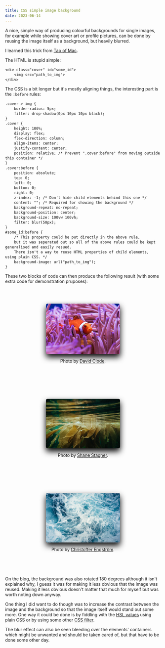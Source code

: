 ```yaml
---
title: CSS simple image background
date: 2023-06-14
---
```


A nice, simple way of producing colourful backgrounds for single images,
for example while showing cover art or profile pictures,
can be done by reusing the image itself as a background,
but heavily blurred.

I learned this trick from [Tao of Mac].

The HTML is stupid simple:

    <div class="cover" id="some_id">
        <img src="path_to_img">
    </div>

The CSS is a bit longer but it's mostly aligning things,
the interesting part is the `:before` rules:

    .cover > img {
        border-radius: 5px;
        filter: drop-shadow(0px 10px 10px black);
    }
    .cover {
        height: 100%;
        display: flex;
        flex-direction: column;
        align-items: center;
        justify-content: center;
        position: relative; /* Prevent ".cover:before" from moving outside this container */
    }
    .cover:before {
        position: absolute;
        top: 0;
        left: 0;
        bottom: 0;
        right: 0;
        z-index: -1; /* Don't hide child elements behind this one */
        content: ""; /* Required for showing the background */
        background-repeat: no-repeat;
        background-position: center;
        background-size: 100vw 100vh;
        filter: blur(50px);
    }
    #some_id:before {
        /* This property could be put directly in the above rule,
        but it was seperated out so all of the above rules could be kept generalised and easily resued.
        There isn't a way to reuse HTML properties of child elements, using plain CSS. */
        background-image: url("path_to_img");
    }

These two blocks of code can then produce the following result
(with some extra code for demonstration pruposes):

<style>
.cover > img {
    border-radius: 5px;
    filter: drop-shadow(0px 10px 10px black);
}
.cover {
    height: 100%;
    display: flex;
    flex-direction: column;
    align-items: center;
    justify-content: center;
    position: relative;
}
.cover:before {
    position: absolute;
    top: 0;
    left: 0;
    bottom: 0;
    right: 0;
    z-index: -1;
    content: "";
    background-repeat: no-repeat;
    background-position: center;
    background-size: 100vw 100vh;
    filter: blur(50px);
}

/* Extra fluff for the demo */
.columns {
    display: flex;
    flex-flow: row wrap;
    justify-content: space-around;
}
.columns div {
    padding: 50px;
}
#red:before {
    background-image: url("fish.jpg");
}
#green:before {
    background-image: url("kelp.jpg");
}
#blue:before {
    background-image: url("ocean.jpg");
}
</style>
<span class="columns">
<div class="cover" id="red">
    <img src="fish.jpg">
    <p>Photo by <a href="https://unsplash.com/photos/Gv-Cx3_clZ4">David Clode</a>.</p>
</div>
    <div class="cover" id="green">
        <img src="kelp.jpg">
        <p>Photo by <a href="https://unsplash.com/photos/4IyllFjr3Rw">Shane Stagner</a>.</p>
    </div>
    <div class="cover" id="blue">
        <img src="ocean.jpg">
        <p>Photo by <a href="https://unsplash.com/photos/wc9avd2RaN0">Christoffer Engström</a>.</p>
    </div>
</span>

On the blog, the background was also rotated 180 degrees although it isn't explained why,
I guess it was for making it less obvious that the image was reused.
Making it less obvious doesn't matter that much for myself but was worth noting down anyway.

One thing I did want to do though was to increase the contrast between the image
and the background so that the image itself would stand out some more.
One way it could be done is by fiddling with the [HSL values] using plain CSS
or by using some other [CSS filter].

The blur effect can also be seen bleeding over the elements' containers
which might be unwanted and should be taken cared of,
but that have to be done some other day.

[Tao of Mac]: https://taoofmac.com/space/blog/2021/12/01/1920#the-pretty
[HSL values]: https://en.wikipedia.org/wiki/HSL_and_HSV
[CSS filter]: https://developer.mozilla.org/en-US/docs/Web/CSS/CSS_filter_effects
